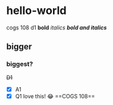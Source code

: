 # hello-world
cogs 108 d1
**bold**
*italics*
***bold and italics***
## bigger
### biggest?
~~D1~~
- [x] A1
- [x] Q1
love this! :joy:
==COGS 108==
